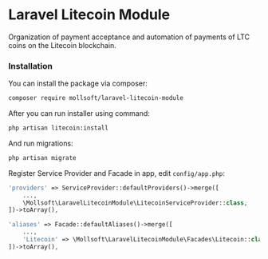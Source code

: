 # Laravel Litecoin Module

Organization of payment acceptance and automation of payments of LTC coins on the Litecoin blockchain.

### Installation
You can install the package via composer:
```bash
composer require mollsoft/laravel-litecoin-module
```

After you can run installer using command:
```bash
php artisan litecoin:install
```

And run migrations:
```bash
php artisan migrate
```

Register Service Provider and Facade in app, edit `config/app.php`:
```php
'providers' => ServiceProvider::defaultProviders()->merge([
    ...,
    \Mollsoft\LaravelLitecoinModule\LitecoinServiceProvider::class,
])->toArray(),

'aliases' => Facade::defaultAliases()->merge([
    ...,
    'Litecoin' => \Mollsoft\LaravelLitecoinModule\Facades\Litecoin::class,
])->toArray(),
```